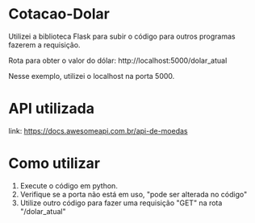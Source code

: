 # Cotacao-Dolar

Utilizei a biblioteca Flask para subir o código para outros programas fazerem a requisição.

Rota para obter o valor do dólar: http://localhost:5000/dolar_atual

Nesse exemplo, utilizei o localhost na porta 5000.

# API utilizada

link: https://docs.awesomeapi.com.br/api-de-moedas

# Como utilizar

1. Execute o código em python.
2. Verifique se a porta não está em uso, "pode ser alterada no código"
3. Utilize outro código para fazer uma requisição "GET" na rota "/dolar_atual"

